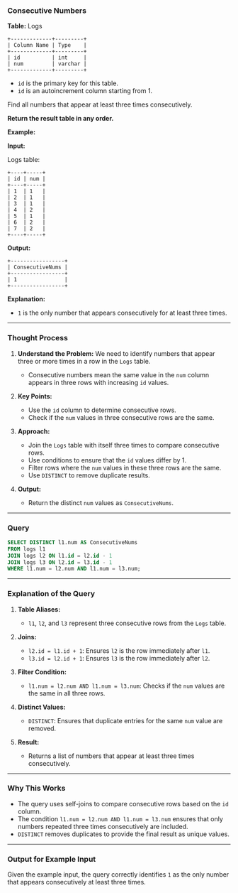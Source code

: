 ### Consecutive Numbers
**Table:** Logs

```plaintext
+-------------+---------+
| Column Name | Type    |
+-------------+---------+
| id          | int     |
| num         | varchar |
+-------------+---------+
```
- `id` is the primary key for this table.
- `id` is an autoincrement column starting from 1.

Find all numbers that appear at least three times consecutively.

**Return the result table in any order.**

**Example:**

**Input:**

Logs table:

```plaintext
+----+-----+
| id | num |
+----+-----+
| 1  | 1   |
| 2  | 1   |
| 3  | 1   |
| 4  | 2   |
| 5  | 1   |
| 6  | 2   |
| 7  | 2   |
+----+-----+
```

**Output:**

```plaintext
+-----------------+
| ConsecutiveNums |
+-----------------+
| 1               |
+-----------------+
```

**Explanation:**
- `1` is the only number that appears consecutively for at least three times.

---

### Thought Process

1. **Understand the Problem:** We need to identify numbers that appear three or more times in a row in the `Logs` table.
   - Consecutive numbers mean the same value in the `num` column appears in three rows with increasing `id` values.

2. **Key Points:**
   - Use the `id` column to determine consecutive rows.
   - Check if the `num` values in three consecutive rows are the same.

3. **Approach:**
   - Join the `Logs` table with itself three times to compare consecutive rows.
   - Use conditions to ensure that the `id` values differ by 1.
   - Filter rows where the `num` values in these three rows are the same.
   - Use `DISTINCT` to remove duplicate results.

4. **Output:**
   - Return the distinct `num` values as `ConsecutiveNums`.

---

### Query

```sql
SELECT DISTINCT l1.num AS ConsecutiveNums 
FROM logs l1 
JOIN logs l2 ON l1.id = l2.id - 1 
JOIN logs l3 ON l2.id = l3.id - 1
WHERE l1.num = l2.num AND l1.num = l3.num;
```

---

### Explanation of the Query

1. **Table Aliases:**
   - `l1`, `l2`, and `l3` represent three consecutive rows from the `Logs` table.

2. **Joins:**
   - `l2.id = l1.id + 1`: Ensures `l2` is the row immediately after `l1`.
   - `l3.id = l2.id + 1`: Ensures `l3` is the row immediately after `l2`.

3. **Filter Condition:**
   - `l1.num = l2.num AND l1.num = l3.num`: Checks if the `num` values are the same in all three rows.

4. **Distinct Values:**
   - `DISTINCT`: Ensures that duplicate entries for the same `num` value are removed.

5. **Result:**
   - Returns a list of numbers that appear at least three times consecutively.

---

### Why This Works
- The query uses self-joins to compare consecutive rows based on the `id` column.
- The condition `l1.num = l2.num AND l1.num = l3.num` ensures that only numbers repeated three times consecutively are included.
- `DISTINCT` removes duplicates to provide the final result as unique values.

---

### Output for Example Input

Given the example input, the query correctly identifies `1` as the only number that appears consecutively at least three times.
